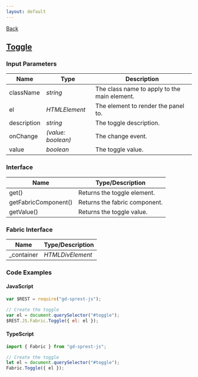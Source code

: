 ```yaml
---
layout: default
---
```

[Back](/js/fabric)
## [Toggle](https://dev.office.com/fabric-js/Components/Toggle/Toggle.html)
### Input Parameters

| Name | Type | Description |
| --- | --- | --- |
| className | _string_ | The class name to apply to the main element. |
| el | _HTMLElement_ | The element to render the panel to. |
| description | _string_ | The toggle description. |
| onChange | _(value: boolean)_ | The change event. |
| value | _boolean_ | The toggle value. |

### Interface

| Name | Type/Description |
| --- | --- |
| get() | Returns the toggle element. |
| getFabricComponent() | Returns the fabric component. |
| getValue() | Returns the toggle value. |

### Fabric Interface

| Name | Type/Description |
| --- | --- |
| \_container | _HTMLDivElement_ |

### Code Examples
#### JavaScript
```js
var $REST = require("gd-sprest-js");

// Create the toggle
var el = document.querySelector("#toggle");
$REST.JS.Fabric.Toggle({ el: el });
```
#### TypeScript
```ts
import { Fabric } from "gd-sprest-js";

// Create the toggle
let el = document.querySelector("#toggle");
Fabric.Toggle({ el });
```